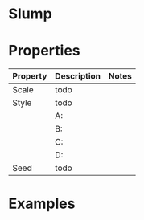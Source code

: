 # Slump


# Properties


| Property | Description | Notes | 
| -------- | ----------- | ----- |
| Scale | todo | |
| Style | todo | |
| | A: <desc> | |
| | B: <desc> | |
| | C: <desc> | |
| | D: <desc> | |
| Seed | todo | |




# Examples
